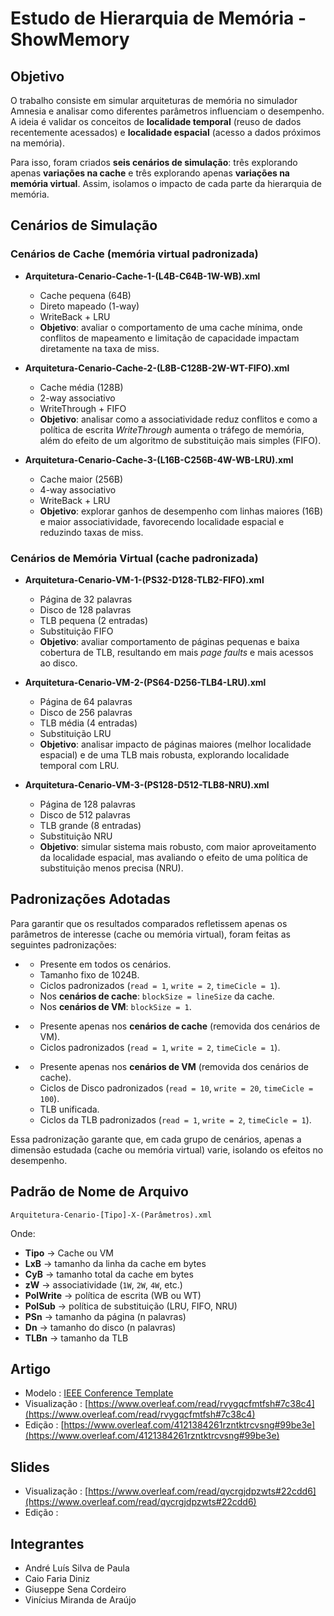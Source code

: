# Estudo de Hierarquia de Memória - ShowMemory

## Objetivo

O trabalho consiste em simular arquiteturas de memória no simulador Amnesia e analisar como diferentes parâmetros influenciam o desempenho. A ideia é validar os conceitos de **localidade temporal** (reuso de dados recentemente acessados) e **localidade espacial** (acesso a dados próximos na memória).

Para isso, foram criados **seis cenários de simulação**: três explorando apenas **variações na cache** e três explorando apenas **variações na memória virtual**. Assim, isolamos o impacto de cada parte da hierarquia de memória.

## Cenários de Simulação

### Cenários de Cache (memória virtual padronizada)

- **Arquitetura-Cenario-Cache-1-(L4B-C64B-1W-WB).xml**
  - Cache pequena (64B)
  - Direto mapeado (1-way)
  - WriteBack + LRU
  - **Objetivo**: avaliar o comportamento de uma cache mínima, onde conflitos de mapeamento e limitação de capacidade impactam diretamente na taxa de miss.

- **Arquitetura-Cenario-Cache-2-(L8B-C128B-2W-WT-FIFO).xml**
  - Cache média (128B)
  - 2-way associativo
  - WriteThrough + FIFO
  - **Objetivo**: analisar como a associatividade reduz conflitos e como a política de escrita *WriteThrough* aumenta o tráfego de memória, além do efeito de um algoritmo de substituição mais simples (FIFO).

- **Arquitetura-Cenario-Cache-3-(L16B-C256B-4W-WB-LRU).xml**
  - Cache maior (256B)
  - 4-way associativo
  - WriteBack + LRU
  - **Objetivo**: explorar ganhos de desempenho com linhas maiores (16B) e maior associatividade, favorecendo localidade espacial e reduzindo taxas de miss.

### Cenários de Memória Virtual (cache padronizada)

- **Arquitetura-Cenario-VM-1-(PS32-D128-TLB2-FIFO).xml**

  - Página de 32 palavras
  - Disco de 128 palavras
  - TLB pequena (2 entradas)
  - Substituição FIFO
  - **Objetivo**: avaliar comportamento de páginas pequenas e baixa cobertura de TLB, resultando em mais *page faults* e mais acessos ao disco.

- **Arquitetura-Cenario-VM-2-(PS64-D256-TLB4-LRU).xml**

  - Página de 64 palavras
  - Disco de 256 palavras
  - TLB média (4 entradas)
  - Substituição LRU
  - **Objetivo**: analisar impacto de páginas maiores (melhor localidade espacial) e de uma TLB mais robusta, explorando localidade temporal com LRU.

- **Arquitetura-Cenario-VM-3-(PS128-D512-TLB8-NRU).xml**

  - Página de 128 palavras
  - Disco de 512 palavras
  - TLB grande (8 entradas)
  - Substituição NRU
  - **Objetivo**: simular sistema mais robusto, com maior aproveitamento da localidade espacial, mas avaliando o efeito de uma política de substituição menos precisa (NRU).

## Padronizações Adotadas

Para garantir que os resultados comparados refletissem apenas os parâmetros de interesse (cache ou memória virtual), foram feitas as seguintes padronizações:

- **<MainMemory>**
  - Presente em todos os cenários.
  - Tamanho fixo de 1024B.
  - Ciclos padronizados (`read = 1`, `write = 2`, `timeCicle = 1`).
  - Nos **cenários de cache**: `blockSize = lineSize` da cache.
  - Nos **cenários de VM**: `blockSize = 1`.

- **<Cache>**
  - Presente apenas nos **cenários de cache** (removida dos cenários de VM).
  - Ciclos padronizados (`read = 1`, `write = 2`, `timeCicle = 1`).

- **<VirtualMemory>**
  - Presente apenas nos **cenários de VM** (removida dos cenários de cache).
  - Ciclos de Disco padronizados (`read = 10`, `write = 20`, `timeCicle = 100`).
  - TLB unificada.
  - Ciclos da TLB padronizados (`read = 1`, `write = 2`, `timeCicle = 1`).

Essa padronização garante que, em cada grupo de cenários, apenas a dimensão estudada (cache ou memória virtual) varie, isolando os efeitos no desempenho.

## Padrão de Nome de Arquivo

```
Arquitetura-Cenario-[Tipo]-X-(Parâmetros).xml
```

Onde:

- **Tipo**     $\to$ Cache ou VM
- **LxB**      $\to$ tamanho da linha da cache em bytes
- **CyB**      $\to$ tamanho total da cache em bytes
- **zW**       $\to$ associatividade (`1W`, `2W`, `4W`, etc.)
- **PolWrite** $\to$ política de escrita (WB ou WT)
- **PolSub**   $\to$ política de substituição (LRU, FIFO, NRU)
- **PSn**      $\to$ tamanho da página (n palavras)
- **Dn**       $\to$ tamanho do disco (n palavras)
- **TLBn**     $\to$ tamanho da TLB

## Artigo

- Modelo       : [IEEE Conference Template](https://www.overleaf.com/latex/templates/ieee-conference-template/grfzhhncsfqn)
- Visualização : [https://www.overleaf.com/read/rvygqcfmtfsh#7c38c4](https://www.overleaf.com/read/rvygqcfmtfsh#7c38c4)
- Edição       : [https://www.overleaf.com/4121384261rzntktrcvsng#99be3e](https://www.overleaf.com/4121384261rzntktrcvsng#99be3e)

## Slides

- Visualização : [https://www.overleaf.com/read/qycrgjdpzwts#22cdd6](https://www.overleaf.com/read/qycrgjdpzwts#22cdd6)
- Edição       : []()

## Integrantes

- André Luís Silva de Paula
- Caio Faria Diniz
- Giuseppe Sena Cordeiro
- Vinícius Miranda de Araújo
